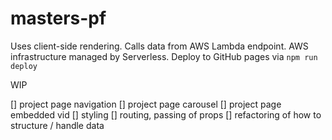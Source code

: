 # masters-pf

Uses client-side rendering.
Calls data from AWS Lambda endpoint.
AWS infrastructure managed by Serverless.
Deploy to GitHub pages via `npm run deploy`

WIP 

[] project page navigation
[] project page carousel
[] project page embedded vid
[] styling
[] routing, passing of props
[] refactoring of how to structure / handle data
